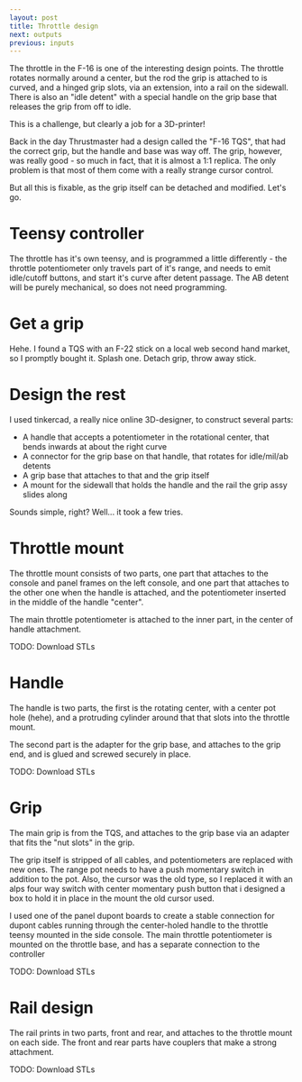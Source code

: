 ```yaml
---
layout: post
title: Throttle design
next: outputs
previous: inputs
---
```


The throttle in the F-16 is one of the interesting design points. The throttle rotates normally around a center, but the rod the grip is attached to is curved, and a hinged grip slots, via an extension, into a rail on the sidewall. There is also an "idle detent" with a special handle on the grip base that releases the grip from off to idle.

This is a challenge, but clearly a job for a 3D-printer!

Back in the day Thrustmaster had a design called the "F-16 TQS", that had the correct grip, but the handle and base was way off. The grip, however, was really good - so much in fact, that it is almost a 1:1 replica. The only problem is that most of them come with a really strange cursor control.

But all this is fixable, as the grip itself can be detached and modified. Let's go.

# Teensy controller

The throttle has it's own teensy, and is programmed a little differently - the throttle potentiometer only travels part of it's range, and needs to emit idle/cutoff buttons, and start it's curve after detent passage. The AB detent will be purely mechanical, so does not need programming.

# Get a grip

Hehe. I found a TQS with an F-22 stick on a local web second hand market, so I promptly bought it. Splash one. Detach grip, throw away stick.

# Design the rest

I used tinkercad, a really nice online 3D-designer, to construct several parts:

* A handle that accepts a potentiometer in the rotational center, that bends inwards at about the right curve
* A connector for the grip base on that handle, that rotates for idle/mil/ab detents
* A grip base that attaches to that and the grip itself
* A mount for the sidewall that holds the handle and the rail the grip assy slides along

Sounds simple, right? Well... it took a few tries.

# Throttle mount

The throttle mount consists of two parts, one part that attaches to the console and panel frames on the left console, and one part that attaches
to the other one when the handle is attached, and the potentiometer inserted in the middle of the handle "center".

The main throttle potentiometer is attached to the inner part, in the center of handle attachment.

TODO: Download STLs

# Handle

The handle is two parts, the first is the rotating center, with a center pot hole (hehe), and a protruding cylinder around that that slots into the throttle mount.

The second part is the adapter for the grip base, and attaches to the grip end, and is glued and screwed securely in place.

TODO: Download STLs

# Grip

The main grip is from the TQS, and attaches to the grip base via an adapter that fits the "nut slots" in the grip.

The grip itself is stripped of all cables, and potentiometers are replaced with new ones. The range pot needs to have a push momentary switch in addition to the pot. Also, the cursor was the old type, so I replaced it with an alps four way switch with center momentary push button that i designed a box to hold it in place in the mount the old cursor used.

I used one of the panel dupont boards to create a stable connection for dupont cables running through the center-holed handle to the throttle teensy mounted in the side console. The main throttle potentiometer is mounted on the throttle base, and has a separate connection to the controller

TODO: Download STLs

# Rail design

The rail prints in two parts, front and rear, and attaches to the throttle mount on each side. The front and rear parts have couplers that make a strong attachment.

TODO: Download STLs
